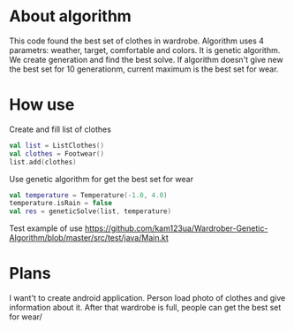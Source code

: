 # About algorithm
This code found the best set of clothes in wardrobe. Algorithm uses 4 parametrs: weather, target, comfortable and colors. It is genetic algorithm. We create generation and find the best solve. If algorithm doesn't give new the best set for 10 generationm, current maximum is the best set for wear.
# How use
Create and fill list of clothes
```kotlin
val list = ListClothes()
val clothes = Footwear()
list.add(clothes)
```
Use genetic algorithm for get the best set for wear
```kotlin
val temperature = Temperature(-1.0, 4.0)
temperature.isRain = false
val res = geneticSolve(list, temperature)
```
Test example of use https://github.com/kam123ua/Wardrober-Genetic-Algorithm/blob/master/src/test/java/Main.kt


# Plans
I want't to create android application. Person load photo of clothes and give information about it. After that wardrobe is full, people can get the best set for wear/
